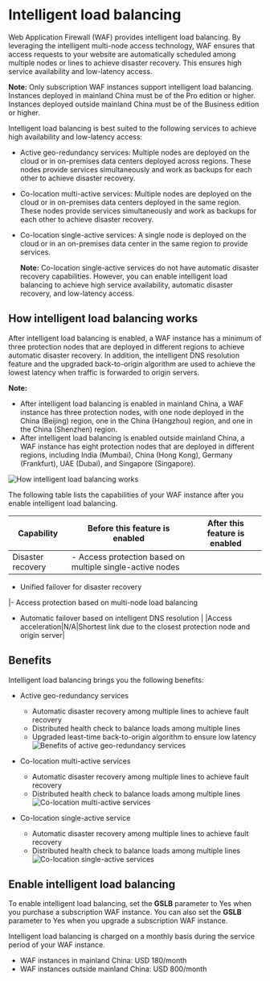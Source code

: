 # Intelligent load balancing

Web Application Firewall \(WAF\) provides intelligent load balancing. By leveraging the intelligent multi-node access technology, WAF ensures that access requests to your website are automatically scheduled among multiple nodes or lines to achieve disaster recovery. This ensures high service availability and low-latency access.

**Note:** Only subscription WAF instances support intelligent load balancing. Instances deployed in mainland China must be of the Pro edition or higher. Instances deployed outside mainland China must be of the Business edition or higher.

Intelligent load balancing is best suited to the following services to achieve high availability and low-latency access:

-   Active geo-redundancy services: Multiple nodes are deployed on the cloud or in on-premises data centers deployed across regions. These nodes provide services simultaneously and work as backups for each other to achieve disaster recovery.
-   Co-location multi-active services: Multiple nodes are deployed on the cloud or in on-premises data centers deployed in the same region. These nodes provide services simultaneously and work as backups for each other to achieve disaster recovery.
-   Co-location single-active services: A single node is deployed on the cloud or in an on-premises data center in the same region to provide services.

    **Note:** Co-location single-active services do not have automatic disaster recovery capabilities. However, you can enable intelligent load balancing to achieve high service availability, automatic disaster recovery, and low-latency access.


## How intelligent load balancing works

After intelligent load balancing is enabled, a WAF instance has a minimum of three protection nodes that are deployed in different regions to achieve automatic disaster recovery. In addition, the intelligent DNS resolution feature and the upgraded back-to-origin algorithm are used to achieve the lowest latency when traffic is forwarded to origin servers.

**Note:**

-   After intelligent load balancing is enabled in mainland China, a WAF instance has three protection nodes, with one node deployed in the China \(Beijing\) region, one in the China \(Hangzhou\) region, and one in the China \(Shenzhen\) region.
-   After intelligent load balancing is enabled outside mainland China, a WAF instance has eight protection nodes that are deployed in different regions, including India \(Mumbai\), China \(Hong Kong\), Germany \(Frankfurt\), UAE \(Dubai\), and Singapore \(Singapore\).

![How intelligent load balancing works](https://static-aliyun-doc.oss-cn-hangzhou.aliyuncs.com/assets/img/en-US/2869177951/p89086.png)

The following table lists the capabilities of your WAF instance after you enable intelligent load balancing.

|Capability|Before this feature is enabled|After this feature is enabled|
|----------|------------------------------|-----------------------------|
|Disaster recovery|-   Access protection based on multiple single-active nodes
-   Unified failover for disaster recovery

|-   Access protection based on multi-node load balancing
-   Automatic failover based on intelligent DNS resolution |
|Access acceleration|N/A|Shortest link due to the closest protection node and origin server|

## Benefits

Intelligent load balancing brings you the following benefits:

-   Active geo-redundancy services

    -   Automatic disaster recovery among multiple lines to achieve fault recovery
    -   Distributed health check to balance loads among multiple lines
    -   Upgraded least-time back-to-origin algorithm to ensure low latency
    ![Benefits of active geo-redundancy services](https://static-aliyun-doc.oss-cn-hangzhou.aliyuncs.com/assets/img/en-US/3869177951/p89101.png)

-   Co-location multi-active services

    -   Automatic disaster recovery among multiple lines to achieve fault recovery
    -   Distributed health check to balance loads among multiple lines
    ![Co-location multi-active services](https://static-aliyun-doc.oss-cn-hangzhou.aliyuncs.com/assets/img/en-US/3869177951/p89104.png)

-   Co-location single-active service

    -   Automatic disaster recovery among multiple lines to achieve fault recovery
    -   Distributed health check to balance loads among multiple lines
    ![Co-location single-active services](https://static-aliyun-doc.oss-cn-hangzhou.aliyuncs.com/assets/img/en-US/3869177951/p89105.png)


## Enable intelligent load balancing

To enable intelligent load balancing, set the **GSLB** parameter to Yes when you purchase a subscription WAF instance. You can also set the **GSLB** parameter to Yes when you upgrade a subscription WAF instance.

Intelligent load balancing is charged on a monthly basis during the service period of your WAF instance.

-   WAF instances in mainland China: USD 180/month
-   WAF instances outside mainland China: USD 800/month

